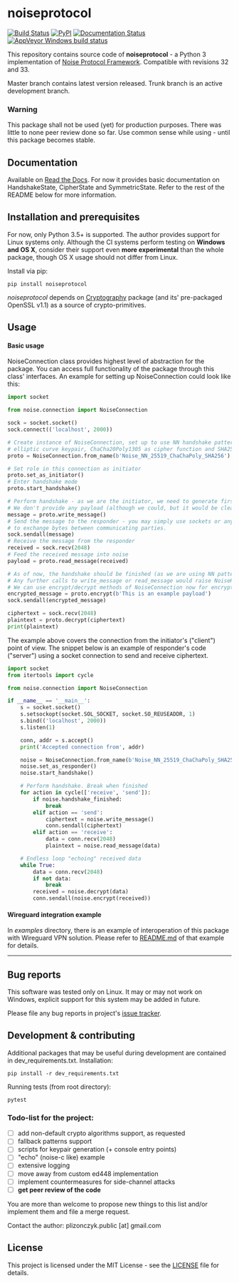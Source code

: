noiseprotocol
=============
[![Build Status](https://travis-ci.org/plizonczyk/noiseprotocol.svg?branch=master)](https://travis-ci.org/plizonczyk/noiseprotocol)
[![PyPI](https://img.shields.io/pypi/v/noiseprotocol.svg)](https://pypi.python.org/pypi/noiseprotocol)
[![Documentation Status](https://readthedocs.org/projects/noiseprotocol/badge/)](http://noiseprotocol.readthedocs.io/)
[![AppVeyor Windows build status](https://ci.appveyor.com/api/projects/status/nta56n98cs7pbnpp?svg=true)](https://ci.appveyor.com/project/plizonczyk/noiseprotocol)

This repository contains source code of **noiseprotocol** - a Python 3 implementation of [Noise Protocol Framework](http://www.noiseprotocol.org/).
Compatible with revisions 32 and 33.

Master branch contains latest version released. Trunk branch is an active development branch.

### Warning
This package shall not be used (yet) for production purposes. There was little to none peer review done so far. 
Use common sense while using - until this package becomes stable.

## Documentation
Available on [Read the Docs](https://noiseprotocol.readthedocs.io). For now it provides basic documentation on 
HandshakeState, CipherState and SymmetricState. Refer to the rest of the README below for more information.

## Installation and prerequisites
For now, only Python 3.5+ is supported.
The author provides support for Linux systems only. Although the CI systems perform testing on **Windows and OS X**, consider their support even **more experimental** than the whole package, though OS X usage should not differ from Linux.

Install via pip:
```
pip install noiseprotocol 
```
*noiseprotocol* depends on [Cryptography](https://github.com/pyca/cryptography/) package (and its' pre-packaged OpenSSL v1.1) as a source of crypto-primitives. 
 
## Usage

#### Basic usage
NoiseConnection class provides highest level of abstraction for the package. You can access full functionality of the package
through this class' interfaces. An example for setting up NoiseConnection could look like this:

```python
import socket

from noise.connection import NoiseConnection

sock = socket.socket()
sock.connect(('localhost', 2000))

# Create instance of NoiseConnection, set up to use NN handshake pattern, Curve25519 for
# elliptic curve keypair, ChaCha20Poly1305 as cipher function and SHA256 for hashing.  
proto = NoiseConnection.from_name(b'Noise_NN_25519_ChaChaPoly_SHA256')

# Set role in this connection as initiator
proto.set_as_initiator()
# Enter handshake mode
proto.start_handshake()

# Perform handshake - as we are the initiator, we need to generate first message. 
# We don't provide any payload (although we could, but it would be cleartext for this pattern).
message = proto.write_message()
# Send the message to the responder - you may simply use sockets or any other way 
# to exchange bytes between communicating parties. 
sock.sendall(message)
# Receive the message from the responder 
received = sock.recv(2048)
# Feed the received message into noise
payload = proto.read_message(received)

# As of now, the handshake should be finished (as we are using NN pattern). 
# Any further calls to write_message or read_message would raise NoiseHandshakeError exception.
# We can use encrypt/decrypt methods of NoiseConnection now for encryption and decryption of messages.
encrypted_message = proto.encrypt(b'This is an example payload')
sock.sendall(encrypted_message)

ciphertext = sock.recv(2048)
plaintext = proto.decrypt(ciphertext)
print(plaintext)
```

The example above covers the connection from the initiator's ("client") point of view. The snippet below is an example of responder's code ("server") using a socket connection to send and receive ciphertext.

```python
import socket
from itertools import cycle

from noise.connection import NoiseConnection

if __name__ == '__main__':
    s = socket.socket()
    s.setsockopt(socket.SOL_SOCKET, socket.SO_REUSEADDR, 1)
    s.bind(('localhost', 2000))
    s.listen(1)

    conn, addr = s.accept()
    print('Accepted connection from', addr)

    noise = NoiseConnection.from_name(b'Noise_NN_25519_ChaChaPoly_SHA256')
    noise.set_as_responder()
    noise.start_handshake()

    # Perform handshake. Break when finished
    for action in cycle(['receive', 'send']):
        if noise.handshake_finished:
            break
        elif action == 'send':
            ciphertext = noise.write_message()
            conn.sendall(ciphertext)
        elif action == 'receive':
            data = conn.recv(2048)
            plaintext = noise.read_message(data)

    # Endless loop "echoing" received data
    while True:
        data = conn.recv(2048)
        if not data:
            break
        received = noise.decrypt(data)
        conn.sendall(noise.encrypt(received))
```

#### Wireguard integration example
In *examples* directory, there is an example of interoperation of this package with Wireguard VPN solution. Please refer to [README.md](examples/wireguard/README.md) of that example for details.

----
## Bug reports
This software was tested only on Linux. It may or may not work on Windows, explicit support for this system may be added in future.

Please file any bug reports in project's [issue tracker](https://github.com/plizonczyk/noiseprotocol/issues). 

## Development & contributing
Additional packages that may be useful during development are contained in dev_requirements.txt.
Installation:

```
pip install -r dev_requirements.txt
```

Running tests (from root directory):
```
pytest
```

### Todo-list for the project:

- [ ] add non-default crypto algorithms support, as requested
- [ ] fallback patterns support
- [ ] scripts for keypair generation (+ console entry points)
- [ ] "echo" (noise-c like) example
- [ ] extensive logging
- [ ] move away from custom ed448 implementation
- [ ] implement countermeasures for side-channel attacks
- [ ] **get peer review of the code**

You are more than welcome to propose new things to this list and/or implement them and file a merge request.

Contact the author: plizonczyk.public [at] gmail.com

## License
This project is licensed under the MIT License - see the [LICENSE](LICENSE) file for details.
